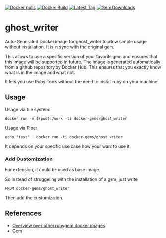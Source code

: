 [![Docker pulls](https://img.shields.io/docker/pulls/rubygem/ghost_writer.svg)](https://hub.docker.com/r/rubygem/ghost_writer/)
[![Docker Build](https://img.shields.io/docker/automated/rubygem/ghost_writer.svg)](https://hub.docker.com/r/rubygem/ghost_writer/)
[![Latest Tag](https://img.shields.io/github/tag/docker-rubygem/ghost_writer.svg)](https://hub.docker.com/r/rubygem/ghost_writer/)
[![Gem Downloads](https://img.shields.io/gem/dt/ghost_writer.svg)](https://rubygems.org/gems/ghost_writer/)
# ghost_writer

Auto-Generated Docker image for ghost_writer to allow simple usage without installation.
It is in sync with the original gem.

This allows to use a specific version of your favorite gem and ensures that this image will be supported in future.
The image is generated automatically from a github repository by Docker Hub.
This ensures that you exactly know what is in the image and what not.

It lets you use Ruby Tools without the need to install ruby on your machine.

## Usage

Usage via file system:

`docker run -v $(pwd):/work -ti docker-gems/ghost_writer`

Usage via Pipe:

`echo "test" | docker run -ti docker-gems/ghost_writer`

It depends on your specific use case how your want to use it.

### Add Customization

For extension, it could be used as base image.

So instead of struggeling with the installation of a gem, just write

`FROM docker-gems/ghost_writer`

Then add the customization.

## References

 - [Overview over other rubygem docker images](https://github.com/thinkbot/docker-rubygem)
 - [Gem](https://rubygems.org/gems/ghost_writer/)
